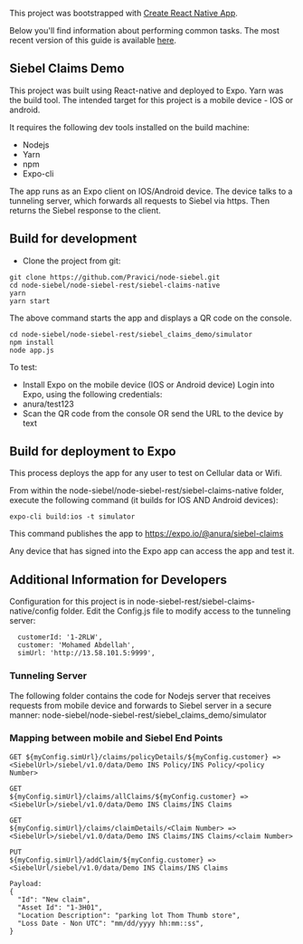 This project was bootstrapped with [Create React Native App](https://github.com/react-community/create-react-native-app).

Below you'll find information about performing common tasks. The most recent version of this guide is available [here](https://github.com/react-community/create-react-native-app/blob/master/react-native-scripts/template/README.md).

## Siebel Claims Demo

This project was built using React-native and deployed to Expo. Yarn was the build tool. The intended target for this project is a mobile device - IOS or android.

It requires the following dev tools installed on the build machine:
 - Nodejs
 - Yarn
 - npm
 - Expo-cli

 The app runs as an Expo client on IOS/Android device. The device talks to a tunneling server, which forwards all requests to Siebel via https. Then returns the Siebel response to the client.

## Build for development

- Clone the project from git:
```
git clone https://github.com/Pravici/node-siebel.git
cd node-siebel/node-siebel-rest/siebel-claims-native
yarn
yarn start
```

The above command starts the app and displays a QR code on the console.
```
cd node-siebel/node-siebel-rest/siebel_claims_demo/simulator
npm install
node app.js
```
To test:
 - Install Expo on the mobile device (IOS or Android device)
  Login into Expo, using the following credentials:
  - anura/test123
 - Scan the QR code from the console OR send the URL to the device by text

## Build for deployment to Expo
 This process deploys the app for any user to test on Cellular data or Wifi.

 From within the node-siebel/node-siebel-rest/siebel-claims-native folder, execute the following command (it builds for IOS AND Android devices):
 ```
 expo-cli build:ios -t simulator
 ```

 This command publishes the app to https://expo.io/@anura/siebel-claims

 Any device that has signed into the Expo app can access the app and test it.

## Additional Information for Developers
 Configuration for this project is in node-siebel-rest/siebel-claims-native/config folder. Edit the Config.js file to modify access to the tunneling server:
```
  customerId: '1-2RLW',
  customer: 'Mohamed Abdellah',
  simUrl: 'http://13.58.101.5:9999',
 ```
### Tunneling Server
The following folder contains the code for Nodejs server that receives requests from mobile device and forwards to Siebel server in a secure manner: node-siebel/node-siebel-rest/siebel_claims_demo/simulator

### Mapping between mobile and Siebel End Points
```
GET ${myConfig.simUrl}/claims/policyDetails/${myConfig.customer} => 
<SiebelUrl>/siebel/v1.0/data/Demo INS Policy/INS Policy/<policy Number>
```

```
GET
${myConfig.simUrl}/claims/allClaims/${myConfig.customer} =>
<SiebelUrl>/siebel/v1.0/data/Demo INS Claims/INS Claims
```

```
GET
${myConfig.simUrl}/claims/claimDetails/<Claim Number> =>
<SiebelUrl>/siebel/v1.0/data/Demo INS Claims/INS Claims/<claim Number>
```

```
PUT
${myConfig.simUrl}/addClaim/${myConfig.customer} =>
<SiebelUrl/siebel/v1.0/data/Demo INS Claims/INS Claims

Payload:
{
  "Id": "New claim",
  "Asset Id": "1-3H01",
  "Location Description": "parking lot Thom Thumb store",
  "Loss Date - Non UTC": "mm/dd/yyyy hh:mm::ss",
}
```